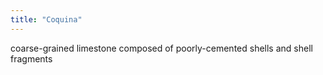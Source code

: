```yaml
---
title: "Coquina"
---
```

coarse-grained limestone composed of poorly-cemented shells and shell fragments

